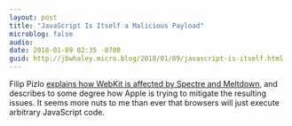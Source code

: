 ```yaml
---
layout: post
title: "JavaScript Is Itself a Malicious Payload"
microblog: false
audio: 
date: 2018-01-09 02:35 -0700
guid: http://jbwhaley.micro.blog/2018/01/09/javascript-is-itself.html
---
```

Filip Pizlo [explains how WebKit is affected by Spectre and Meltdown](https://webkit.org/blog/8048/what-spectre-and-meltdown-mean-for-webkit/), and describes to some degree how Apple is trying to mitigate the resulting issues. It seems more nuts to me than ever that browsers will just execute arbitrary JavaScript code.
